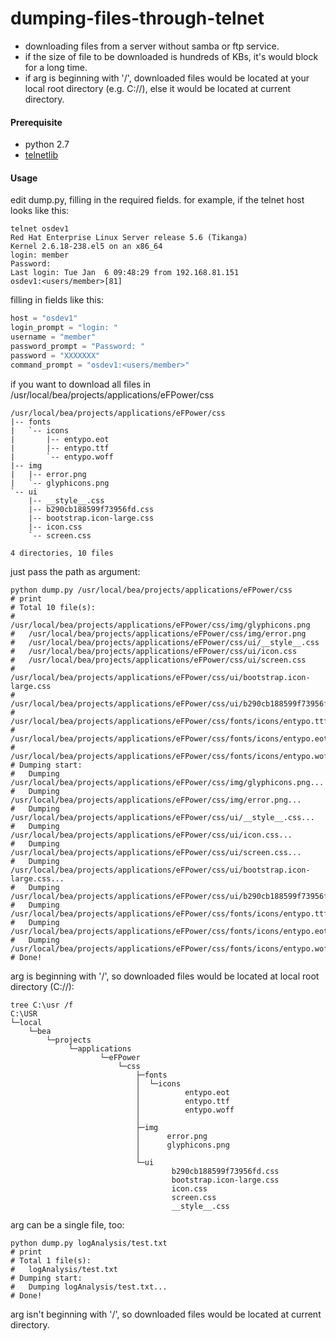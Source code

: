# dumping-files-through-telnet
- downloading files from a server without samba or ftp service.
- if the size of file to be downloaded is hundreds of KBs, it's would block for a long time.
- if arg is beginning with '/', downloaded files would be located at your local root directory (e.g. C://), else it would be located at current directory.

#### Prerequisite
- python 2.7
- [telnetlib](https://docs.python.org/2/library/telnetlib.html)

#### Usage
edit dump.py, filling in the required fields.
for example, if the telnet host looks like this:
```
telnet osdev1
Red Hat Enterprise Linux Server release 5.6 (Tikanga)
Kernel 2.6.18-238.el5 on an x86_64
login: member
Password:
Last login: Tue Jan  6 09:48:29 from 192.168.81.151
osdev1:<users/member>[81]
```
filling in fields like this:
```python
host = "osdev1"
login_prompt = "login: "
username = "member"
password_prompt = "Password: "
password = "XXXXXXX"
command_prompt = "osdev1:<users/member>"
```
if you want to download all files in /usr/local/bea/projects/applications/eFPower/css
```
/usr/local/bea/projects/applications/eFPower/css
|-- fonts
|   `-- icons
|       |-- entypo.eot
|       |-- entypo.ttf
|       `-- entypo.woff
|-- img
|   |-- error.png
|   `-- glyphicons.png
`-- ui
    |-- __style__.css
    |-- b290cb188599f73956fd.css
    |-- bootstrap.icon-large.css
    |-- icon.css
    `-- screen.css

4 directories, 10 files
```
just pass the path as argument:
```
python dump.py /usr/local/bea/projects/applications/eFPower/css
# print
# Total 10 file(s):
#   /usr/local/bea/projects/applications/eFPower/css/img/glyphicons.png
#   /usr/local/bea/projects/applications/eFPower/css/img/error.png
#   /usr/local/bea/projects/applications/eFPower/css/ui/__style__.css
#   /usr/local/bea/projects/applications/eFPower/css/ui/icon.css
#   /usr/local/bea/projects/applications/eFPower/css/ui/screen.css
#   /usr/local/bea/projects/applications/eFPower/css/ui/bootstrap.icon-large.css
#   /usr/local/bea/projects/applications/eFPower/css/ui/b290cb188599f73956fd.css
#   /usr/local/bea/projects/applications/eFPower/css/fonts/icons/entypo.ttf
#   /usr/local/bea/projects/applications/eFPower/css/fonts/icons/entypo.eot
#   /usr/local/bea/projects/applications/eFPower/css/fonts/icons/entypo.woff
# Dumping start:
#   Dumping /usr/local/bea/projects/applications/eFPower/css/img/glyphicons.png...
#   Dumping /usr/local/bea/projects/applications/eFPower/css/img/error.png...
#   Dumping /usr/local/bea/projects/applications/eFPower/css/ui/__style__.css...
#   Dumping /usr/local/bea/projects/applications/eFPower/css/ui/icon.css...
#   Dumping /usr/local/bea/projects/applications/eFPower/css/ui/screen.css...
#   Dumping /usr/local/bea/projects/applications/eFPower/css/ui/bootstrap.icon-large.css...
#   Dumping /usr/local/bea/projects/applications/eFPower/css/ui/b290cb188599f73956fd.css...
#   Dumping /usr/local/bea/projects/applications/eFPower/css/fonts/icons/entypo.ttf...
#   Dumping /usr/local/bea/projects/applications/eFPower/css/fonts/icons/entypo.eot...
#   Dumping /usr/local/bea/projects/applications/eFPower/css/fonts/icons/entypo.woff...
# Done!
```
arg is beginning with '/', so downloaded files would be located at local root directory (C://):
```
tree C:\usr /f
C:\USR
└─local
    └─bea
        └─projects
             └─applications
                    └─eFPower
                        └─css
                            ├─fonts
                            │  └─icons
                            │          entypo.eot
                            │          entypo.ttf
                            │          entypo.woff
                            │
                            ├─img
                            │      error.png
                            │      glyphicons.png
                            │
                            └─ui
                                    b290cb188599f73956fd.css
                                    bootstrap.icon-large.css
                                    icon.css
                                    screen.css
                                    __style__.css
```
arg can be a single file, too:
```
python dump.py logAnalysis/test.txt
# print
# Total 1 file(s):
#   logAnalysis/test.txt
# Dumping start:
#   Dumping logAnalysis/test.txt...
# Done!
```
arg isn't beginning with '/', so downloaded files would be located at current directory.
